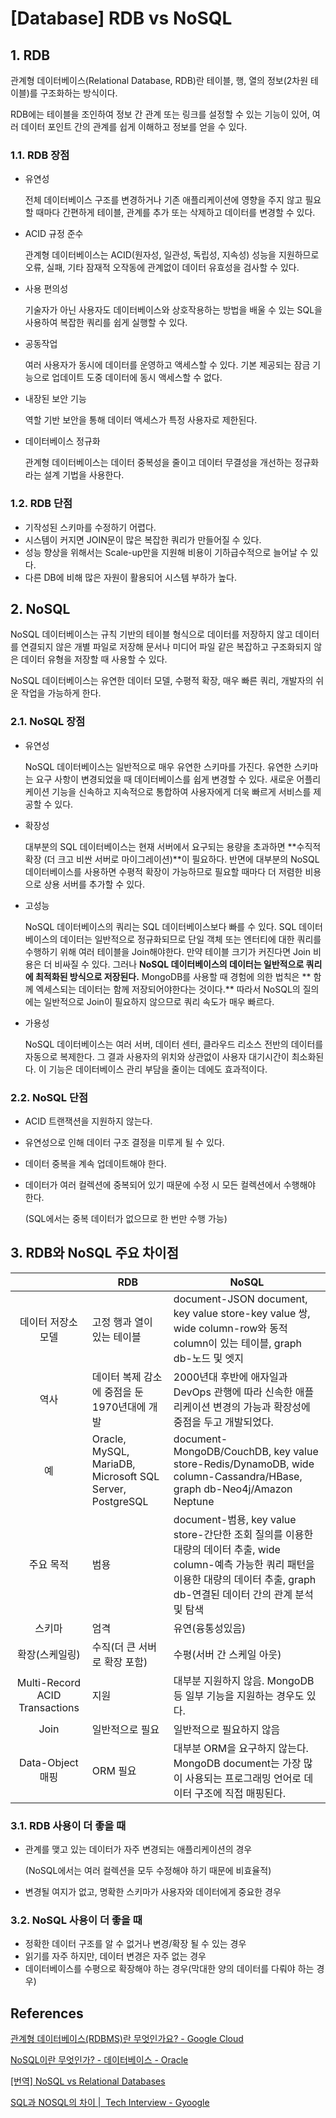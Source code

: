 # [Database] RDB vs NoSQL

## 1. RDB

관계형 데이터베이스(Relational Database, RDB)란 테이블, 행, 열의 정보(2차원 테이블)를 구조화하는 방식이다.

RDB에는 테이블을 조인하여 정보 간 관계 또는 링크를 설정할 수 있는 기능이 있어, 여러 데이터 포인트 간의 관계를 쉽게 이해하고 정보를 얻을 수 있다.

### 1.1. RDB 장점

- 유연성

  전체 데이터베이스 구조를 변경하거나 기존 애플리케이션에 영향을 주지 않고 필요할 때마다 간편하게 테이블, 관계를 추가 또는 삭제하고 데이터를 변경할 수 있다.

- ACID 규정 준수

  관계형 데이터베이스는 ACID(원자성, 일관성, 독립성, 지속성) 성능을 지원하므로 오류, 실패, 기타 잠재적 오작동에 관계없이 데이터 유효성을 검사할 수 있다.

- 사용 편의성

  기술자가 아닌 사용자도 데이터베이스와 상호작용하는 방법을 배울 수 있는 SQL을 사용하여 복잡한 쿼리를 쉽게 실행할 수 있다.

- 공동작업

  여러 사용자가 동시에 데이터를 운영하고 액세스할 수 있다. 기본 제공되는 잠금 기능으로 업데이트 도중 데이터에 동시 액세스할 수 없다.

- 내장된 보안 기능

  역할 기반 보안을 통해 데이터 액세스가 특정 사용자로 제한된다.

- 데이터베이스 정규화

  관계형 데이터베이스는 데이터 중복성을 줄이고 데이터 무결성을 개선하는 정규화라는 설계 기법을 사용한다.

### 1.2. RDB 단점

- 기작성된 스키마를 수정하기 어렵다.
- 시스템이 커지면 JOIN문이 많은 복잡한 쿼리가 만들어질 수 있다.
- 성능 향상을 위해서는 Scale-up만을 지원해 비용이 기하급수적으로 늘어날 수 있다.
- 다른 DB에 비해 많은 자원이 활용되어 시스템 부하가 높다.

## 2. NoSQL

NoSQL 데이터베이스는 규칙 기반의 테이블 형식으로 데이터를 저장하지 않고 데이터를 연결되지 않은 개별 파일로 저장해 문서나 미디어 파일 같은 복잡하고 구조화되지 않은 데이터 유형을 저장할 때 사용할 수 있다.

NoSQL 데이터베이스는 유연한 데이터 모델, 수평적 확장, 매우 빠른 쿼리, 개발자의 쉬운 작업을 가능하게 한다.

### 2.1. NoSQL 장점

- 유연성

  NoSQL 데이터베이스는 일반적으로 매우 유연한 스키마를 가진다. 유연한 스키마는 요구 사항이 변경되었을 때 데이터베이스를 쉽게 변경할 수 있다. 새로운 어플리케이션 기능을 신속하고 지속적으로 통합하여 사용자에게
  더욱 빠르게 서비스를 제공할 수 있다.

- 확장성

  대부분의 SQL 데이터베이스는 현재 서버에서 요구되는 용량을 초과하면 **수직적 확장 (더 크고 비싼 서버로 마이그레이션)**이 필요하다. 반면에 대부분의 NoSQL 데이터베이스를 사용하면 수평적 확장이
  가능하므로 필요할 때마다 더 저렴한 비용으로 상용 서버를 추가할 수 있다.

- 고성능

  NoSQL 데이터베이스의 쿼리는 SQL 데이터베이스보다 빠를 수 있다. SQL 데이터베이스의 데이터는 일반적으로 정규화되므로 단일 객체 또는 엔터티에 대한 쿼리를 수행하기 위해 여러 테이블을 Join해야한다.
  만약 테이블 크기가 커진다면 Join 비용은 더 비싸질 수 있다. 그러나 **NoSQL 데이터베이스의 데이터는 일반적으로 쿼리에 최적화된 방식으로 저장된다.** MongoDB를 사용할 때 경험에 의한 법칙은 **
  함께 엑세스되는 데이터는 함께 저장되어야한다는 것이다.** 따라서 NoSQL의 질의에는 일반적으로 Join이 필요하지 않으므로 쿼리 속도가 매우 빠르다.

- 가용성

  NoSQL 데이터베이스는 여러 서버, 데이터 센터, 클라우드 리소스 전반의 데이터를 자동으로 복제한다. 그 결과 사용자의 위치와 상관없이 사용자 대기시간이 최소화된다. 이 기능은 데이터베이스 관리 부담을 줄이는
  데에도 효과적이다.

### 2.2. NoSQL 단점

- ACID 트랜잭션을 지원하지 않는다.
- 유연성으로 인해 데이터 구조 결정을 미루게 될 수 있다.
- 데이터 중복을 계속 업데이트해야 한다.
- 데이터가 여러 컬렉션에 중복되어 있기 때문에 수정 시 모든 컬렉션에서 수행해야 한다.

  (SQL에서는 중복 데이터가 없으므로 한 번만 수행 가능)

## 3. RDB와 NoSQL 주요 차이점

|  | RDB | NoSQL |
| :---: | --- | --- |
| 데이터 저장소 모델 | 고정 행과 열이 있는 테이블 | document-JSON document, key value store-key value 쌍, wide column-row와 동적 column이 있는 테이블, graph db-노드 및 엣지 |
| 역사 | 데이터 복제 감소에 중점을 둔 1970년대에 개발 | 2000년대 후반에 애자일과 DevOps 관행에 따라 신속한 애플리케이션 변경의 가능과 확장성에 중점을 두고 개발되었다. |
| 예 | Oracle, MySQL, MariaDB, Microsoft SQL Server, PostgreSQL | document-MongoDB/CouchDB, key value store-Redis/DynamoDB, wide column-Cassandra/HBase, graph db-Neo4j/Amazon Neptune |
| 주요 목적 | 범용 | document-범용, key value store-간단한 조회 질의를 이용한 대량의 데이터 추출, wide column-예측 가능한 쿼리 패턴을 이용한 대량의 데이터 추출, graph db-연결된 데이터 간의 관계 분석 및 탐색 |
| 스키마 | 엄격 | 유연(융통성있음) |
| 확장(스케일링) | 수직(더 큰 서버로 확장 포함) | 수평(서버 간 스케일 아웃) |
| Multi-Record ACID Transactions | 지원 | 대부분 지원하지 않음. MongoDB 등 일부 기능을 지원하는 경우도 있다. |
| Join | 일반적으로 필요 | 일반적으로 필요하지 않음 |
| Data-Object 매핑 | ORM 필요 | 대부분 ORM을 요구하지 않는다. MongoDB document는 가장 많이 사용되는 프로그래밍 언어로 데이터 구조에 직접 매핑된다. |

### 3.1. RDB 사용이 더 좋을 때

- 관계를 맺고 있는 데이터가 자주 변경되는 애플리케이션의 경우

  (NoSQL에서는 여러 컬렉션을 모두 수정해야 하기 때문에 비효율적)

- 변경될 여지가 없고, 명확한 스키마가 사용자와 데이터에게 중요한 경우

### 3.2. NoSQL 사용이 더 좋을 때

- 정확한 데이터 구조를 알 수 없거나 변경/확장 될 수 있는 경우
- 읽기를 자주 하지만, 데이터 변경은 자주 없는 경우
- 데이터베이스를 수평으로 확장해야 하는 경우(막대한 양의 데이터를 다뤄야 하는 경우)

## References

[관계형 데이터베이스(RDBMS)란 무엇인가요? - Google Cloud](https://www.google.com/url?sa=t&rct=j&q=&esrc=s&source=web&cd=&ved=2ahUKEwjOktSYhMb_AhUQ_GEKHVxMADcQFnoECA8QAQ&url=https%3A%2F%2Fcloud.google.com%2Flearn%2Fwhat-is-a-relational-database%3Fhl%3Dko&usg=AOvVaw2SgSMdxirrDaASeyNt49K1)

[NoSQL이란 무엇인가? - 데이터베이스 - Oracle](https://www.google.com/url?sa=t&rct=j&q=&esrc=s&source=web&cd=&ved=2ahUKEwiw-5_JiMb_AhVSHnAKHXW-AAsQFnoECBYQAw&url=https%3A%2F%2Fwww.oracle.com%2Fkr%2Fdatabase%2Fnosql%2Fwhat-is-nosql%2F&usg=AOvVaw19keKmz6sDPmMabONkxaJR)

[[번역] NoSQL vs Relational Databases](https://velog.io/@hanblueblue/번역-NoSQL-vs-Relational-Databases)

[SQL과 NOSQL의 차이 | ‍ Tech Interview - Gyoogle](https://www.google.com/url?sa=t&rct=j&q=&esrc=s&source=web&cd=&ved=2ahUKEwjSt_C_icb_AhVB-2EKHR7lCtEQFnoECBQQAw&url=https%3A%2F%2Fgyoogle.dev%2Fblog%2Fcomputer-science%2Fdata-base%2FSQL%2520%26%2520NOSQL.html&usg=AOvVaw2i3AjDsyEUsZvHmuXNa1YH)